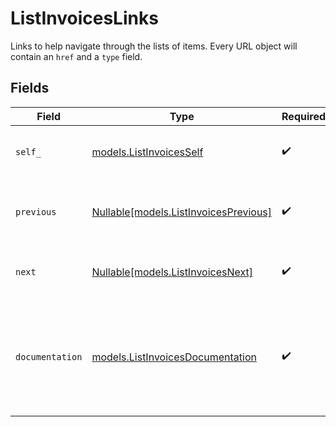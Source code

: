 # ListInvoicesLinks

Links to help navigate through the lists of items. Every URL object will contain an `href` and a `type` field.


## Fields

| Field                                                                                      | Type                                                                                       | Required                                                                                   | Description                                                                                |
| ------------------------------------------------------------------------------------------ | ------------------------------------------------------------------------------------------ | ------------------------------------------------------------------------------------------ | ------------------------------------------------------------------------------------------ |
| `self_`                                                                                    | [models.ListInvoicesSelf](../models/listinvoicesself.md)                                   | :heavy_check_mark:                                                                         | The URL to the current set of items.                                                       |
| `previous`                                                                                 | [Nullable[models.ListInvoicesPrevious]](../models/listinvoicesprevious.md)                 | :heavy_check_mark:                                                                         | The previous set of items, if available.                                                   |
| `next`                                                                                     | [Nullable[models.ListInvoicesNext]](../models/listinvoicesnext.md)                         | :heavy_check_mark:                                                                         | The next set of items, if available.                                                       |
| `documentation`                                                                            | [models.ListInvoicesDocumentation](../models/listinvoicesdocumentation.md)                 | :heavy_check_mark:                                                                         | In v2 endpoints, URLs are commonly represented as objects with an `href` and `type` field. |